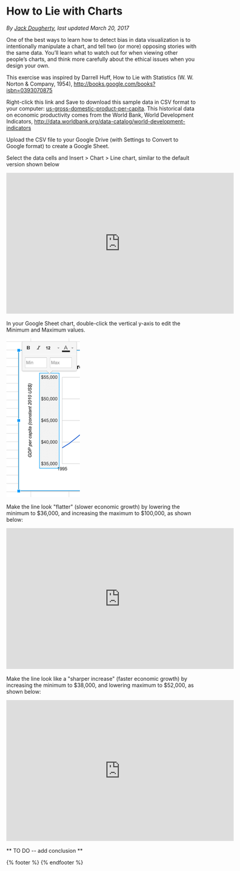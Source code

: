 # How to Lie with Charts
*By [Jack Dougherty](../../introduction/who.md), last updated March 20, 2017*

One of the best ways to learn how to detect bias in data visualization is to intentionally manipulate a chart, and tell two (or more) opposing stories with the same data. You’ll learn what to watch out for when viewing other people’s charts, and think more carefully about the ethical issues when you design your own.

This exercise was inspired by Darrell Huff, How to Lie with Statistics (W. W. Norton & Company, 1954), http://books.google.com/books?isbn=0393070875

Right-click this link and Save to download this sample data in CSV format to your computer: [us-gross-domestic-product-per-capita](https://www.datavizforall.org/detect/us-gross-domestic-product-per-capita.csv). This historical data on economic productivity comes from the World Bank, World Development Indicators, http://data.worldbank.org/data-catalog/world-development-indicators

Upload the CSV file to your Google Drive (with Settings to Convert to Google format) to create a Google Sheet.

Select the data cells and Insert > Chart > Line chart, similar to the default version shown below

<iframe width="600" height="371" seamless frameborder="0" scrolling="no" src="https://docs.google.com/spreadsheets/d/11yrhgBX16JL3O99EfK6mjiRwA6CGZkfuSGXbXhrBLEQ/pubchart?oid=1711889200&amp;format=interactive"></iframe>

In your Google Sheet chart, double-click the vertical y-axis to edit the Minimum and Maximum values.

![Screenshot: Edit the Min and Max values of the Y-axis](y-axis-min-max.png)

Make the line look "flatter" (slower economic growth) by lowering the minimum to $36,000, and increasing the maximum to $100,000, as shown below:

<iframe width="600" height="371" seamless frameborder="0" scrolling="no" src="https://docs.google.com/spreadsheets/d/11yrhgBX16JL3O99EfK6mjiRwA6CGZkfuSGXbXhrBLEQ/pubchart?oid=1294345990&amp;format=interactive"></iframe>

Make the line look like a "sharper increase" (faster economic growth) by increasing the minimum to $38,000, and lowering maximum to $52,000, as shown below:

<iframe width="600" height="371" seamless frameborder="0" scrolling="no" src="https://docs.google.com/spreadsheets/d/11yrhgBX16JL3O99EfK6mjiRwA6CGZkfuSGXbXhrBLEQ/pubchart?oid=534244967&amp;format=interactive"></iframe>

** TO DO -- add conclusion **

{% footer %}
{% endfooter %}
